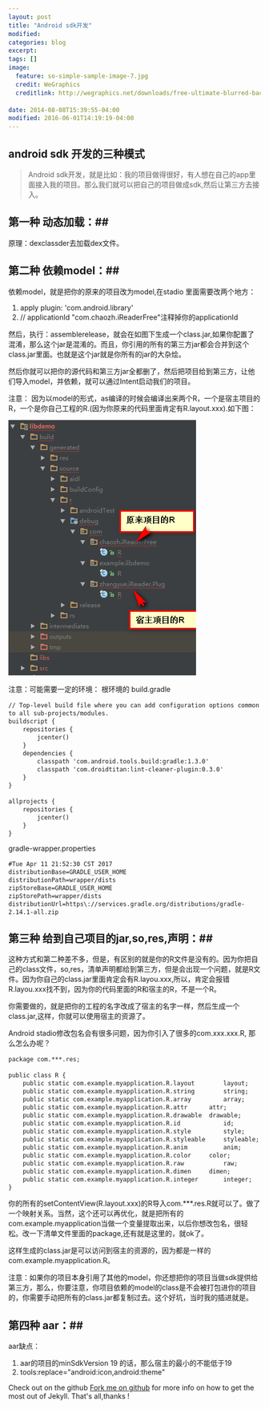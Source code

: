 ```yaml
---
layout: post
title: "Android sdk开发"
modified:
categories: blog
excerpt:
tags: []
image:
  feature: so-simple-sample-image-7.jpg
  credit: WeGraphics
  creditlink: http://wegraphics.net/downloads/free-ultimate-blurred-background-pack/

date: 2014-08-08T15:39:55-04:00
modified: 2016-06-01T14:19:19-04:00
---
```


## android sdk 开发的三种模式 ##

> Android sdk开发，就是比如：我的项目做得很好，有人想在自己的app里面接入我的项目。那么我们就可以把自己的项目做成sdk,然后让第三方去接入。

## 第一种 动态加载：##
原理：dexclassder去加载dex文件。

## 第二种 依赖model：##
依赖model，就是把你的原来的项目改为model,在stadio 里面需要改两个地方：

1. apply plugin: 'com.android.library'
2. // applicationId "com.chaozh.iReaderFree"注释掉你的applicationId

然后，执行：assemblerelease，就会在如图下生成一个class.jar,如果你配置了混淆，那么这个jar是混淆的。而且，你引用的所有的第三方jar都会合并到这个class.jar里面。也就是这个jar就是你所有的jar的大杂烩。


然后你就可以把你的源代码和第三方jar全都删了，然后把项目给到第三方，让他们导入model，并依赖，就可以通过Intent启动我们的项目。

注意：
因为以model的形式，as编译的时候会编译出来两个R，一个是宿主项目的R，一个是你自己工程的R.(因为你原来的代码里面肯定有R.layout.xxx).如下图：


![](../../images/2017-04-11_134557.png)



注意：可能需要一定的环境：
根环境的 build.gradle

	// Top-level build file where you can add configuration options common to all sub-projects/modules.
	buildscript {
	    repositories {
	        jcenter()
	    }
	    dependencies {
	        classpath 'com.android.tools.build:gradle:1.3.0'
	        classpath 'com.droidtitan:lint-cleaner-plugin:0.3.0'
	    }
	}
	
	allprojects {
	    repositories {
	        jcenter()
	    }
	}


gradle-wrapper.properties

	#Tue Apr 11 21:52:30 CST 2017
	distributionBase=GRADLE_USER_HOME
	distributionPath=wrapper/dists
	zipStoreBase=GRADLE_USER_HOME
	zipStorePath=wrapper/dists
	distributionUrl=https\://services.gradle.org/distributions/gradle-2.14.1-all.zip


## 第三种 给到自己项目的jar,so,res,声明：##

这种方式和第二种差不多，但是，有区别的就是你的R文件是没有的。因为你把自己的class文件，so,res，清单声明都给到第三方，但是会出现一个问题，就是R文件。因为你自己的class.jar里面肯定会有R.layou.xxx,所以，肯定会报错R.layou.xxx找不到，因为你的代码里面的R和宿主的R，不是一个R。

你需要做的，就是把你的工程的名字改成了宿主的名字一样，然后生成一个class.jar,这样，你就可以使用宿主的资源了。

Android stadio修改包名会有很多问题，因为你引入了很多的com.xxx.xxx.R,
那么怎么办呢？

	package com.***.res;

	public class R {
		public static com.example.myapplication.R.layout 		layout;
		public static com.example.myapplication.R.string 		string;
		public static com.example.myapplication.R.array 		array;
		public static com.example.myapplication.R.attr 		attr;
		public static com.example.myapplication.R.drawable 	drawable;
		public static com.example.myapplication.R.id 			id;
		public static com.example.myapplication.R.style 		style;
		public static com.example.myapplication.R.styleable 	styleable;
		public static com.example.myapplication.R.anim			anim;
		public static com.example.myapplication.R.color		color;
		public static com.example.myapplication.R.raw			raw;
		public static com.example.myapplication.R.dimen		dimen;
		public static com.example.myapplication.R.integer		integer;
	}


你的所有的setContentView(R.layout.xxx)的R导入com.***.res.R就可以了。做了一个映射关系。当然，这个还可以再优化，就是把所有的com.example.myapplication当做一个变量提取出来，以后你想改包名，很轻松。改一下清单文件里面的package,还有就是这里的，就ok了。


这样生成的class.jar是可以访问到宿主的资源的，因为都是一样的com.example.myapplication.R。

注意：如果你的项目本身引用了其他的model，你还想把你的项目当做sdk提供给第三方，那么，你要注意，你项目依赖的model的class是不会被打包进你的项目的，你需要手动把所有的class.jar都复制过去。这个好坑，当时我的插进就是。


## 第四种 aar：##
aar缺点：
1. aar的项目的minSdkVersion 19 的话，那么宿主的最小的不能低于19
2. tools:replace="android:icon,android:theme"

Check out on the github [Fork me on github][Tomas' Yu] for more info on how to get the most out of Jekyll. That's all,thanks !

[Tomas' Yu]: https://github.com/TomasYu/blogs
[Tomas' Yu]: https://github.com/TomasYu/blogs
